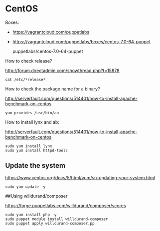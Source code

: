 CentOS
======

Boxes:

* https://vagrantcloud.com/puppetlabs
* https://vagrantcloud.com/puppetlabs/boxes/centos-7.0-64-puppet

    puppetlabs/centos-7.0-64-puppet

How to check release?

http://forum.directadmin.com/showthread.php?t=15878

    cat /etc/*release*

How to check the package name for a binary?

http://serverfault.com/questions/514401/how-to-install-apache-benchmark-on-centos

    yum provides /usr/bin/ab

How to install lynx and ab:

http://serverfault.com/questions/514401/how-to-install-apache-benchmark-on-centos

    sudo yum install lynx
    sudo yum install httpd-tools

## Update the system

https://www.centos.org/docs/5/html/yum/sn-updating-your-system.html

    sudo yum update -y

##Using willdurand/composer

https://forge.puppetlabs.com/willdurand/composer/scores

    sudo yum install php -y
    sudo puppet module install willdurand-composer
    sudo puppet apply willdurand-composer.pp

